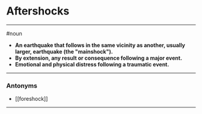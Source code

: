 # Aftershocks
---
#noun
- **An earthquake that follows in the same vicinity as another, usually larger, earthquake (the "mainshock").**
- **By extension, any result or consequence following a major event.**
- **Emotional and physical distress following a traumatic event.**
---
### Antonyms
- [[foreshock]]
---
